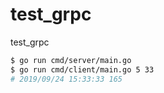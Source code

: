 # test_grpc

test_grpc

```bash
$ go run cmd/server/main.go
$ go run cmd/client/main.go 5 33
# 2019/09/24 15:33:33 165
```
